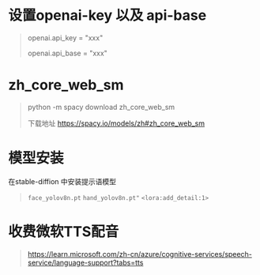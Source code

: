 # 设置openai-key 以及 api-base
> openai.api_key = "xxx"
> 
> openai.api_base = "xxx"
> 

# zh_core_web_sm
>  python -m spacy download zh_core_web_sm
>  
> 下载地址 https://spacy.io/models/zh#zh_core_web_sm
> 

# 模型安装
在stable-diffion 中安装提示语模型
> `face_yolov8n.pt`
> `hand_yolov8n.pt"`
> `<lora:add_detail:1>`


# 收费微软TTS配音
> https://learn.microsoft.com/zh-cn/azure/cognitive-services/speech-service/language-support?tabs=tts
